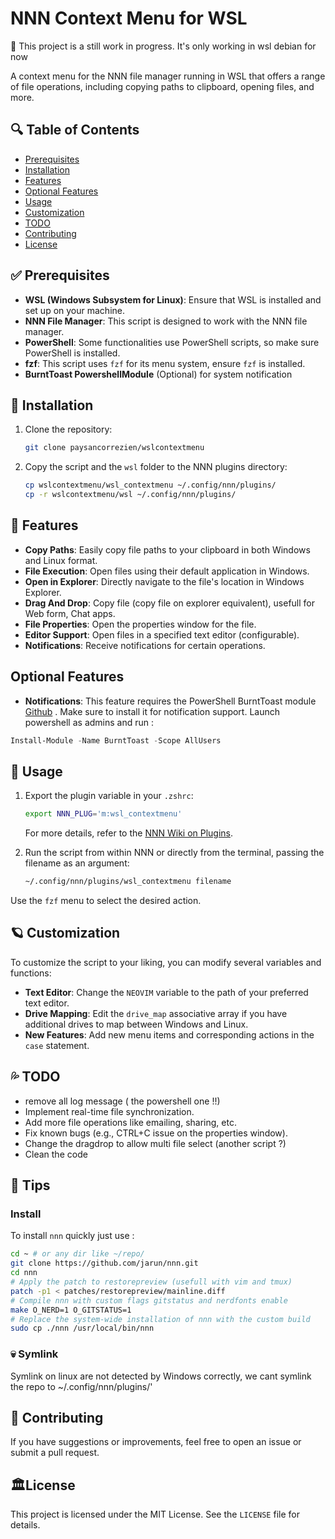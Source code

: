 # NNN Context Menu for WSL


🚧 This project is a still work in progress. It's only working in wsl debian for now

A context menu for the NNN file manager running in WSL that offers a range of file operations, including copying paths to clipboard, opening files, and more.

## 🔍  Table of Contents

- [Prerequisites](#prerequisites)
- [Installation](#installation)
- [Features](#features)
- [Optional Features](#optional-features)
- [Usage](#usage)
- [Customization](#customization)
- [TODO](#todo)
- [Contributing](#contributing)
- [License](#license)

## ✅ Prerequisites

- **WSL (Windows Subsystem for Linux)**: Ensure that WSL is installed and set up on your machine.
- **NNN File Manager**: This script is designed to work with the NNN file manager.
- **PowerShell**: Some functionalities use PowerShell scripts, so make sure PowerShell is installed.
- **fzf**: This script uses `fzf` for its menu system, ensure `fzf` is installed.
- **BurntToast PowershellModule** (Optional) for system notification

## 🚩 Installation

1. Clone the repository:

    ```bash
    git clone paysancorrezien/wslcontextmenu
    ```

2. Copy the script and the `wsl` folder to the NNN plugins directory:

    ```bash
    cp wslcontextmenu/wsl_contextmenu ~/.config/nnn/plugins/
    cp -r wslcontextmenu/wsl ~/.config/nnn/plugins/
    ```

## 🌟 Features

- **Copy Paths**: Easily copy file paths to your clipboard in both Windows and Linux format.
- **File Execution**: Open files using their default application in Windows.
- **Open in Explorer**: Directly navigate to the file's location in Windows Explorer.
- **Drag And Drop**: Copy file (copy file on explorer equivalent), usefull for Web form, Chat apps.
- **File Properties**: Open the properties window for the file.
- **Editor Support**: Open files in a specified text editor (configurable).
- **Notifications**: Receive notifications for certain operations.

## Optional Features

- **Notifications**: This feature requires the PowerShell BurntToast module [Github](https://github.com/Windos/BurntToast) . Make sure to install it for notification support.
Launch powershell as admins and run  : 
```powershell
Install-Module -Name BurntToast -Scope AllUsers
```

## 💪 Usage

1. Export the plugin variable in your `.zshrc`:

    ```bash
    export NNN_PLUG='m:wsl_contextmenu'
    ```

    For more details, refer to the [NNN Wiki on Plugins](https://github.com/jarun/nnn/tree/master/plugins).

2. Run the script from within NNN or directly from the terminal, passing the filename as an argument:

    ```bash
    ~/.config/nnn/plugins/wsl_contextmenu filename
    ```

Use the `fzf` menu to select the desired action.

## 🪐 Customization

To customize the script to your liking, you can modify several variables and functions:

- **Text Editor**: Change the `NEOVIM` variable to the path of your preferred text editor.
- **Drive Mapping**: Edit the `drive_map` associative array if you have additional drives to map between Windows and Linux.
- **New Features**: Add new menu items and corresponding actions in the `case` statement.

## 💦 TODO

- remove all log message ( the powershell one !!)
- Implement real-time file synchronization.
- Add more file operations like emailing, sharing, etc.
- Fix known bugs (e.g., CTRL+C issue on the properties window).
- Change the dragdrop to allow multi file select (another script ?)
- Clean the code 

## 🚁 Tips

### Install
To install `nnn` quickly just use : 
```bash 
cd ~ # or any dir like ~/repo/ 
git clone https://github.com/jarun/nnn.git
cd nnn
# Apply the patch to restorepreview (usefull with vim and tmux)
patch -p1 < patches/restorepreview/mainline.diff
# Compile nnn with custom flags gitstatus and nerdfonts enable 
make O_NERD=1 O_GITSTATUS=1
# Replace the system-wide installation of nnn with the custom build
sudo cp ./nnn /usr/local/bin/nnn
```
### 💀 Symlink

Symlink on linux are not detected by Windows correctly, we cant symlink the repo to ~/.config/nnn/plugins/' 

## 💖 Contributing

If you have suggestions or improvements, feel free to open an issue or submit a pull request.

## 🏛️License  
This project is licensed under the MIT License. See the `LICENSE` file for details.

